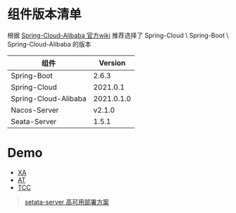 # 组件版本清单

根据 [Spring-Cloud-Alibaba 官方wiki](https://github.com/alibaba/spring-cloud-alibaba/wiki/%E7%89%88%E6%9C%AC%E8%AF%B4%E6%98%8E)
推荐选择了 Spring-Cloud \ Spring-Boot \ Spring-Cloud-Alibaba 的版本

| 组件                   | Version    |
|----------------------|------------|
| Spring-Boot          | 2.6.3      |
| Spring-Cloud         | 2021.0.1   |
| Spring-Cloud-Alibaba | 2021.0.1.0 |
| Nacos-Server         | v2.1.0     |
| Seata-Server         | 1.5.1      |

# Demo

- [XA](seata-xa/README.md)
- [AT](seata-at/README.md)
- [TCC](seata-tcc/README.md)

> [setata-server 高可用部署方案](https://seata.io/zh-cn/blog/seata-ha-practice.html)